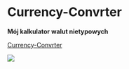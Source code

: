 # Currency-Convrter

**Mój kalkulator walut nietypowych**

[Currency-Convrter](https://github.com/KamilaPyrda/Currency-Convrter.git)

![](https://kamilapyrda.github.io/Currency-Convrter/)
